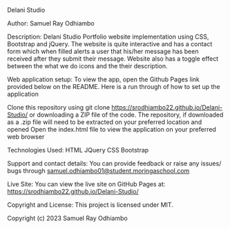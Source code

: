 Delani Studio

Author:
Samuel Ray Odhiambo

Description:
Delani Studio Portfolio website implementation using CSS, Bootstrap and jQuery. The website is quite interactive and has a contact form which when filled alerts a user that his/her message has been received after they submit their message.
Website also has a toggle effect between the what we do icons and the their description.


Web application setup:
To view the app, open the Github Pages link provided below on the README. Here is a run through of how to set up the application

Clone this repository using git clone https://srodhiambo22.github.io/Delani-Studio/ or downloading a ZIP file of the code.
The repository, if downloaded as a .zip file will need to be extracted on your preferred location and opened
Open the index.html file to view the application on your preferred web browser


Technologies Used:
HTML
JQuery
CSS
Bootstrap

Support and contact details:
You can provide feedback or raise any issues/ bugs through samuel.odhiambo01@student.moringaschool.com

Live Site:
You can view the live site on GitHub Pages at: https://srodhiambo22.github.io/Delani-Studio/

Copyright and License:
This project is licensed under MIT.

Copyright (c) 2023 Samuel Ray Odhiambo